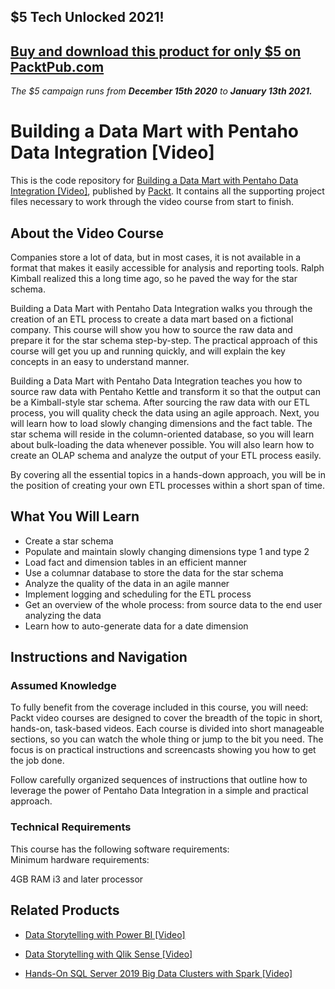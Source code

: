 ## $5 Tech Unlocked 2021!
[Buy and download this product for only $5 on PacktPub.com](https://www.packtpub.com/)
-----
*The $5 campaign         runs from __December 15th 2020__ to __January 13th 2021.__*

# Building a Data Mart with Pentaho Data Integration [Video]
This is the code repository for [Building a Data Mart with Pentaho Data Integration [Video]](https://www.packtpub.com/big-data-and-business-intelligence/building-data-mart-pentaho-data-integration-video?utm_source=github&utm_medium=repository&utm_campaign=9781782168638), published by [Packt](https://www.packtpub.com/?utm_source=github). It contains all the supporting project files necessary to work through the video course from start to finish.
## About the Video Course
Companies store a lot of data, but in most cases, it is not available in a format that makes it easily accessible for analysis and reporting tools. Ralph Kimball realized this a long time ago, so he paved the way for the star schema.

Building a Data Mart with Pentaho Data Integration walks you through the creation of an ETL process to create a data mart based on a fictional company. This course will show you how to source the raw data and prepare it for the star schema step-by-step. The practical approach of this course will get you up and running quickly, and will explain the key concepts in an easy to understand manner.

Building a Data Mart with Pentaho Data Integration teaches you how to source raw data with Pentaho Kettle and transform it so that the output can be a Kimball-style star schema. After sourcing the raw data with our ETL process, you will quality check the data using an agile approach. Next, you will learn how to load slowly changing dimensions and the fact table. The star schema will reside in the column-oriented database, so you will learn about bulk-loading the data whenever possible. You will also learn how to create an OLAP schema and analyze the output of your ETL process easily.

By covering all the essential topics in a hands-down approach, you will be in the position of creating your own ETL processes within a short span of time.

<H2>What You Will Learn</H2>
<DIV class=book-info-will-learn-text>
<UL>
<LI>Create a star schema 
<LI>Populate and maintain slowly changing dimensions type 1 and type 2 
<LI>Load fact and dimension tables in an efficient manner 
<LI>Use a columnar database to store the data for the star schema 
<LI>Analyze the quality of the data in an agile manner 
<LI>Implement logging and scheduling for the ETL process 
<LI>Get an overview of the whole process: from source data to the end user analyzing the data 
<LI>Learn how to auto-generate data for a date dimension </LI></UL></DIV>

## Instructions and Navigation
### Assumed Knowledge
To fully benefit from the coverage included in this course, you will need:<br/>
Packt video courses are designed to cover the breadth of the topic in short, hands-on, task-based videos. Each course is divided into short manageable sections, so you can watch the whole thing or jump to the bit you need. The focus is on practical instructions and screencasts showing you how to get the job done.

Follow carefully organized sequences of instructions that outline how to leverage the power of Pentaho Data Integration in a simple and practical approach.
### Technical Requirements
This course has the following software requirements:<br/>
Minimum hardware requirements:

4GB RAM
i3 and later processor




## Related Products
* [Data Storytelling with Power BI [Video]](https://www.packtpub.com/big-data-and-business-intelligence/data-storytelling-power-bi-video?utm_source=github&utm_medium=repository&utm_campaign=9781789959475)

* [Data Storytelling with Qlik Sense [Video]](https://www.packtpub.com/big-data-and-business-intelligence/data-storytelling-qlik-sense-video?utm_source=github&utm_medium=repository&utm_campaign=9781789959123)

* [Hands-On SQL Server 2019 Big Data Clusters with Spark [Video]](https://www.packtpub.com/big-data-and-business-intelligence/hands-sql-server-2019-big-data-clusters-spark-video?utm_source=github&utm_medium=repository&utm_campaign=9781838559755)
